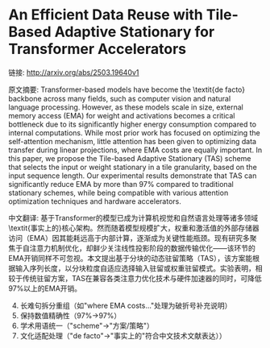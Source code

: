 # An Efficient Data Reuse with Tile-Based Adaptive Stationary for Transformer Accelerators

链接: http://arxiv.org/abs/2503.19640v1

原文摘要:
Transformer-based models have become the \textit{de facto} backbone across
many fields, such as computer vision and natural language processing. However,
as these models scale in size, external memory access (EMA) for weight and
activations becomes a critical bottleneck due to its significantly higher
energy consumption compared to internal computations. While most prior work has
focused on optimizing the self-attention mechanism, little attention has been
given to optimizing data transfer during linear projections, where EMA costs
are equally important. In this paper, we propose the Tile-based Adaptive
Stationary (TAS) scheme that selects the input or weight stationary in a tile
granularity, based on the input sequence length. Our experimental results
demonstrate that TAS can significantly reduce EMA by more than 97\% compared to
traditional stationary schemes, while being compatible with various attention
optimization techniques and hardware accelerators.

中文翻译:
基于Transformer的模型已成为计算机视觉和自然语言处理等诸多领域\textit{事实上的}核心架构。然而随着模型规模扩大，权重和激活值的外部存储器访问（EMA）因其能耗远高于内部计算，逐渐成为关键性能瓶颈。现有研究多聚焦于自注意力机制优化，却鲜少关注线性投影阶段的数据传输优化——该环节的EMA开销同样不可忽视。本文提出基于分块的动态驻留策略（TAS），该方案能根据输入序列长度，以分块粒度自适应选择输入驻留或权重驻留模式。实验表明，相较于传统驻留方案，TAS在兼容各类注意力优化技术与硬件加速器的同时，可降低97%以上的EMA开销。  

  
4. 长难句拆分重组（如"where EMA costs..."处理为破折号补充说明）  
5. 保持数值精确性（97%→97%）  
6. 学术用语统一（"scheme"→"方案/策略"）  
7. 文化适配处理（"de facto"→"事实上的"符合中文技术文献表达））
